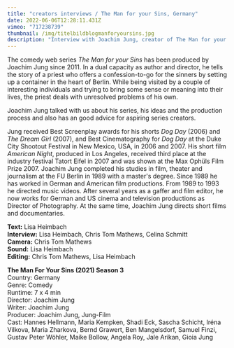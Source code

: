 ```yaml
---
title: "creators interviews / The Man for your Sins, Germany"
date: 2022-06-06T12:28:11.431Z
vimeo: "717238739"
thumbnail: /img/titelbildblogmanforyoursins.jpg
description: "Interview with Joachim Jung, creator of The Man for your Sins "
---
```


The comedy web series _The Man for your Sins_ has been produced by Joachim Jung since 2011. In a dual capacity as author and director, he tells the story of a priest who offers a confession-to-go for the sinners by setting up a container in the heart of Berlin. While being visited by a couple of interesting individuals and trying to bring some sense or meaning into their lives, the priest deals with unresolved problems of his own.

Joachim Jung talked with us about his series, his ideas and the production process and also has an good advice for aspiring series creators.

Jung received Best Screenplay awards for his shorts _Dog Day_ (2006) and _The Dream Girl_ (2007), and Best Cinematography for _Dog Day_ at the Duke City Shootout Festival in New Mexico, USA, in 2006 and 2007. His short film _American Night_, produced in Los Angeles, received third place at the industry festival Tatort Eifel in 2007 and was shown at the Max Ophüls Film Prize 2007. Joachim Jung completed his studies in film, theater and journalism at the FU Berlin in 1989 with a master's degree. Since 1989 he has worked in German and American film productions. From 1989 to 1993 he directed music videos. After several years as a gaffer and film editor, he now works for German and US cinema and television productions as Director of Photography. At the same time, Joachim Jung directs short films and documentaries.

**Text:** Lisa Heimbach\
**Interview:** Lisa Heimbach, Chris Tom Mathews, Celina Schmitt\
**Camera:** Chris Tom Mathews\
**Sound:** Lisa Heimbach\
**Editing:** Chris Tom Mathews, Lisa Heimbach

**The Man For Your Sins (2021)
Season 3**\
Country: Germany\
Genre: Comedy\
Runtime: 7 x 4 min\
Director: Joachim Jung\
Writer: Joachim Jung\
Producer: Joachim Jung, Jung-Film\
Cast: Hannes Hellmann, Maria Kempken, Shadi Eck, Sascha Schicht, Iréna Vilkova, Maria Zharkova, Bernd Grawert, Ben Mangelsdorf, Samuel Finzi, Gustav Peter Wöhler, Maike Bollow, Angela Roy, Jale Arikan, Gioia Jung
